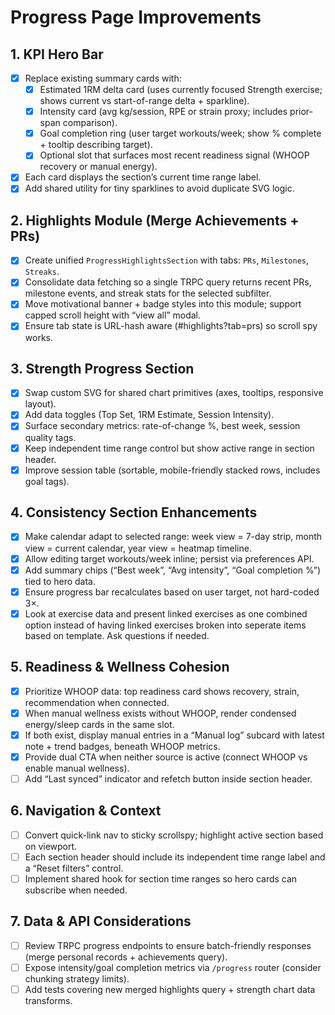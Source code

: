 # Progress Page Improvements

## 1. KPI Hero Bar

- [x] Replace existing summary cards with:
  - [x] Estimated 1RM delta card (uses currently focused Strength exercise; shows current vs start-of-range delta + sparkline).
  - [x] Intensity card (avg kg/session, RPE or strain proxy; includes prior-span comparison).
  - [x] Goal completion ring (user target workouts/week; show % complete + tooltip describing target).
  - [x] Optional slot that surfaces most recent readiness signal (WHOOP recovery or manual energy).
- [x] Each card displays the section’s current time range label.
- [x] Add shared utility for tiny sparklines to avoid duplicate SVG logic.

## 2. Highlights Module (Merge Achievements + PRs)

- [x] Create unified `ProgressHighlightsSection` with tabs: `PRs`, `Milestones`, `Streaks`.
- [x] Consolidate data fetching so a single TRPC query returns recent PRs, milestone events, and streak stats for the selected subfilter.
- [x] Move motivational banner + badge styles into this module; support capped scroll height with “view all” modal.
- [x] Ensure tab state is URL-hash aware (#highlights?tab=prs) so scroll spy works.

## 3. Strength Progress Section

- [x] Swap custom SVG for shared chart primitives (axes, tooltips, responsive layout).
- [x] Add data toggles (Top Set, 1RM Estimate, Session Intensity).
- [x] Surface secondary metrics: rate-of-change %, best week, session quality tags.
- [x] Keep independent time range control but show active range in section header.
- [x] Improve session table (sortable, mobile-friendly stacked rows, includes goal tags).

## 4. Consistency Section Enhancements

- [x] Make calendar adapt to selected range: week view = 7-day strip, month view = current calendar, year view = heatmap timeline.
- [x] Allow editing target workouts/week inline; persist via preferences API.
- [x] Add summary chips (“Best week”, “Avg intensity”, “Goal completion %”) tied to hero data.
- [x] Ensure progress bar recalculates based on user target, not hard-coded 3×.
- [x] Look at exercise data and present linked exercises as one combined option instead of having linked exercises broken into seperate items based on template. Ask questions if needed.

## 5. Readiness & Wellness Cohesion

- [x] Prioritize WHOOP data: top readiness card shows recovery, strain, recommendation when connected.
- [x] When manual wellness exists without WHOOP, render condensed energy/sleep cards in the same slot.
- [x] If both exist, display manual entries in a “Manual log” subcard with latest note + trend badges, beneath WHOOP metrics.
- [x] Provide dual CTA when neither source is active (connect WHOOP vs enable manual wellness).
- [ ] Add “Last synced” indicator and refetch button inside section header.

## 6. Navigation & Context

- [ ] Convert quick-link nav to sticky scrollspy; highlight active section based on viewport.
- [ ] Each section header should include its independent time range label and a “Reset filters” control.
- [ ] Implement shared hook for section time ranges so hero cards can subscribe when needed.

## 7. Data & API Considerations

- [ ] Review TRPC progress endpoints to ensure batch-friendly responses (merge personal records + achievements query).
- [ ] Expose intensity/goal completion metrics via `/progress` router (consider chunking strategy limits).
- [ ] Add tests covering new merged highlights query + strength chart data transforms.
